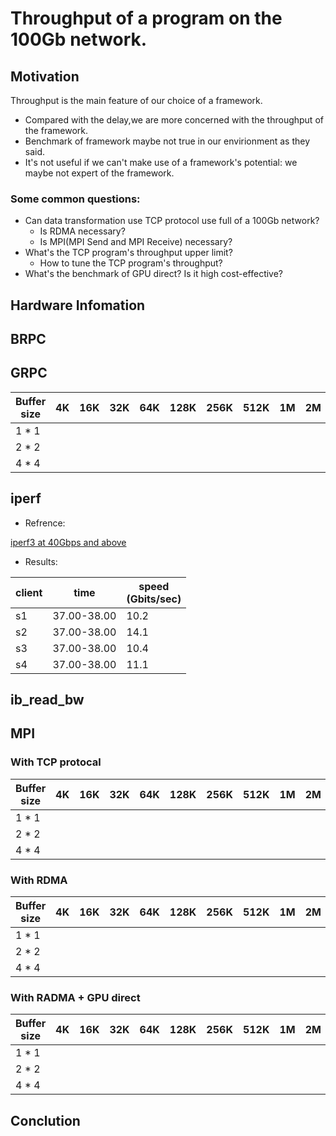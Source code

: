 # Throughput of a program on the 100Gb network.
## Motivation
Throughput is the main feature of our choice of a framework.
 
   - Compared with the delay,we are more concerned with the throughput of the framework.   
   - Benchmark of framework maybe not true in our envirionment as they said.
   - It's not useful if we can't make use of a framework's potential: we maybe not expert of the framework.

### Some common questions:
- Can data transformation use TCP protocol use full of a 100Gb network?
    - Is RDMA necessary?
    - Is MPI(MPI Send and MPI Receive) necessary?
- What's the TCP program's throughput upper limit?
    - How to tune the TCP program's throughput?
- What's the benchmark of GPU direct? Is it high cost-effective?

## Hardware Infomation

## BRPC

## GRPC 
<table>
<thead>
<tr>
<th>Buffer size </th>
<th>4K</th>
<th>16K</th>
<th>32K</th>
<th>64K</th>
<th>128K</th>
<th>256K</th>
<th>512K</th>
<th>1M</th>
<th>2M</th>
<th>4M</th>
<th>8M</th>
</tr>
</thead>
<tbody>
<tr>
<td>1 * 1</td>
<td>  </td>
<td>  </td>
<td>  </td>
<td>  </td>
<td>  </td>
<td>  </td>
<td>  </td>
<td> </td>
<td> </td>
<td> </td>
<td> </td>
</tr>
<tr>
<td>2 * 2</td>
<td>  </td>
<td>  </td>
<td>  </td>
<td>  </td>
<td>  </td>
<td>  </td>
<td>  </td>
<td> </td>
<td> </td>
<td> </td>
<td> </td>
</tr>
<tr>
<td>4 * 4</td>
<td>  </td>
<td>  </td>
<td>  </td>
<td>  </td>
<td>  </td>
<td>  </td>
<td>  </td>
<td> </td>
<td> </td>
<td> </td>
<td> </td>
</tr>
</tbody>
</table>

## iperf
- Refrence: 

[iperf3 at 40Gbps and above](https://fasterdata.es.net/performance-testing/network-troubleshooting-tools/iperf/multi-stream-iperf3/)

- Results:
	
<table>
<thead>
<tr>
<th>client </th>
<th>time</th>
<th>speed<br>(Gbits/sec)</th>
</tr>
</thead>
<tbody>
<tr>
<td>s1</td>
<td>37.00-38.00</td>
<td>10.2</td>
</tr>
<tr>
<td>s2</td>
<td>37.00-38.00</td>
<td>14.1</td>
</tr>
<tr>
<td>s3</td>
<td>37.00-38.00</td>
<td>10.4</td>
</tr>
<tr>
<td>s4</td>
<td>37.00-38.00</td>
<td>11.1</td>
</tr>
</tbody>
</table>

## ib\_read\_bw
## MPI 
### With TCP protocal
<table>
<thead>
<tr>
<th>Buffer size </th>
<th>4K</th>
<th>16K</th>
<th>32K</th>
<th>64K</th>
<th>128K</th>
<th>256K</th>
<th>512K</th>
<th>1M</th>
<th>2M</th>
<th>4M</th>
<th>8M</th>
</tr>
</thead>
<tbody>
<tr>
<td>1 * 1</td>
<td>  </td>
<td>  </td>
<td>  </td>
<td>  </td>
<td>  </td>
<td>  </td>
<td>  </td>
<td> </td>
<td> </td>
<td> </td>
<td> </td>
</tr>
<tr>
<td>2 * 2</td>
<td>  </td>
<td>  </td>
<td>  </td>
<td>  </td>
<td>  </td>
<td>  </td>
<td>  </td>
<td> </td>
<td> </td>
<td> </td>
<td> </td>
</tr>
<tr>
<td>4 * 4</td>
<td>  </td>
<td>  </td>
<td>  </td>
<td>  </td>
<td>  </td>
<td>  </td>
<td>  </td>
<td> </td>
<td> </td>
<td> </td>
<td> </td>
</tr>
</tbody>
</table>

### With RDMA
<table>
<thead>
<tr>
<th>Buffer size </th>
<th>4K</th>
<th>16K</th>
<th>32K</th>
<th>64K</th>
<th>128K</th>
<th>256K</th>
<th>512K</th>
<th>1M</th>
<th>2M</th>
<th>4M</th>
<th>8M</th>
</tr>
</thead>
<tbody>
<tr>
<td>1 * 1</td>
<td>  </td>
<td>  </td>
<td>  </td>
<td>  </td>
<td>  </td>
<td>  </td>
<td>  </td>
<td> </td>
<td> </td>
<td> </td>
<td> </td>
</tr>
<tr>
<td>2 * 2</td>
<td>  </td>
<td>  </td>
<td>  </td>
<td>  </td>
<td>  </td>
<td>  </td>
<td>  </td>
<td> </td>
<td> </td>
<td> </td>
<td> </td>
</tr>
<tr>
<td>4 * 4</td>
<td>  </td>
<td>  </td>
<td>  </td>
<td>  </td>
<td>  </td>
<td>  </td>
<td>  </td>
<td> </td>
<td> </td>
<td> </td>
<td> </td>
</tr>
</tbody>
</table>

### With RADMA + GPU direct
<table>
<thead>
<tr>
<th>Buffer size </th>
<th>4K</th>
<th>16K</th>
<th>32K</th>
<th>64K</th>
<th>128K</th>
<th>256K</th>
<th>512K</th>
<th>1M</th>
<th>2M</th>
<th>4M</th>
<th>8M</th>
</tr>
</thead>
<tbody>
<tr>
<td>1 * 1</td>
<td>  </td>
<td>  </td>
<td>  </td>
<td>  </td>
<td>  </td>
<td>  </td>
<td>  </td>
<td> </td>
<td> </td>
<td> </td>
<td> </td>
</tr>
<tr>
<td>2 * 2</td>
<td>  </td>
<td>  </td>
<td>  </td>
<td>  </td>
<td>  </td>
<td>  </td>
<td>  </td>
<td> </td>
<td> </td>
<td> </td>
<td> </td>
</tr>
<tr>
<td>4 * 4</td>
<td>  </td>
<td>  </td>
<td>  </td>
<td>  </td>
<td>  </td>
<td>  </td>
<td>  </td>
<td> </td>
<td> </td>
<td> </td>
<td> </td>
</tr>
</tbody>
</table>


## Conclution

 

